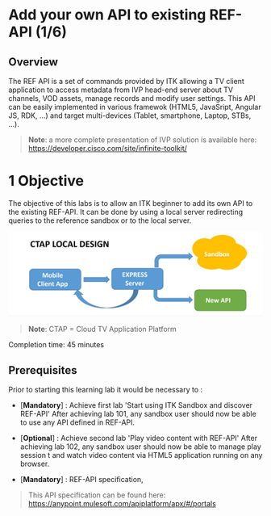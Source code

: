 #  Add your own API to existing REF-API (1/6)

## Overview
The REF API is a set of commands provided by ITK allowing a TV client application to access metadata from IVP head-end server about TV channels, VOD assets, manage records and modify user settings.
This API can be easily implemented in various framewok (HTML5, JavaSript, Angular JS, RDK, ...) and target multi-devices (Tablet, smartphone, Laptop, STBs, ...).



> **Note**:
> a more complete presentation of IVP solution is available here:
> https://developer.cisco.com/site/infinite-toolkit/




# 1 Objective

The objective of this labs is to allow an ITK beginner to add its own API to the existing REF-API. It can be done by using a local server redirecting queries to the reference sandbox or to the local server.

  ![](./assets/images/Lab_104_Ctap_Local_02.jpg)<br/>


> **Note**:
> CTAP = Cloud TV Application Platform
>

Completion time: 45 minutes

## Prerequisites
Prior to starting this learning lab it would be necessary to :

- [**Mandatory**] : Achieve first lab 'Start using ITK Sandbox and discover REF-API'
After achieving lab 101, any sandbox user should now be able to use any API defined in REF-API.

- [**Optional**] : Achieve second lab 'Play video content with REF-API'
After achieving lab 102, any sandbox user should now be able to manage play session t and watch video content via HTML5 application running on any browser.

- [**Mandatory**] : REF-API specification,
> This API specification can be found here:
> https://anypoint.mulesoft.com/apiplatform/apx/#/portals


